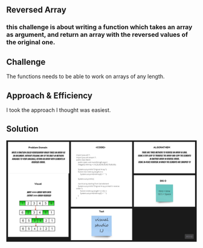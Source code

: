 Reversed Array 
-------------------------------
### this challenge is about writing a function which takes an array as argument, and return an array with the reversed values of the original one.
## Challenge
The functions needs to be able to work on arrays of any length.

## Approach & Efficiency
I took the approach I thought was easiest.

## Solution
![whiteBoeard](code1.jpg)
